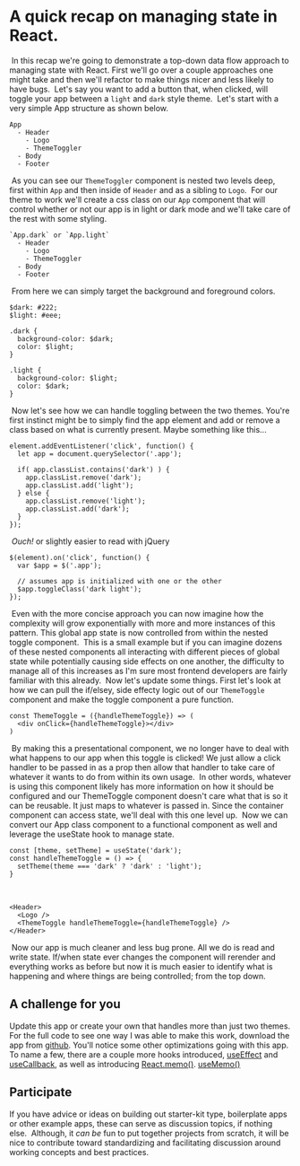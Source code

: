 # A quick recap on managing state in React.
​
In this recap we're going to demonstrate a top-down data flow approach to managing state with React. First we'll go over a couple approaches one might take and then we'll refactor to make things nicer and less likely to have bugs.
​
Let's say you want to add a button that, when clicked, will toggle your app between a `light` and `dark` style theme.
​
Let's start with a very simple App structure as shown below.
​
```
App 
  - Header
    - Logo
    - ThemeToggler
  - Body
  - Footer
```
​
As you can see our `ThemeToggler` component is nested two levels deep, first within `App` and then inside of `Header` and as a sibling to `Logo`.
​
For our theme to work we'll create a css class on our `App` component that will control whether or not our app is in light or dark mode and we'll take care of the rest with some styling.
​
```
`App.dark` or `App.light`
  - Header
    - Logo
    - ThemeToggler
  - Body
  - Footer
```
​
From here we can simply target the background and foreground colors.
​
```
$dark: #222;
$light: #eee;
​
.dark {
  background-color: $dark;
  color: $light;
}
​
.light {
  background-color: $light;
  color: $dark;
}
```
​
Now let's see how we can handle toggling between the two themes. You're first instinct might be to simply find the app element and add or remove a class based on what is currently present. Maybe something like this...
​
```
element.addEventListener('click', function() {
  let app = document.querySelector('.app');
​
  if( app.classList.contains('dark') ) {
    app.classList.remove('dark');
    app.classList.add('light');
  } else {
    app.classList.remove('light');
    app.classList.add('dark');
  }
});
```
​
_Ouch!_ or slightly easier to read with jQuery
​
```
$(element).on('click', function() {
  var $app = $('.app');
​
  // assumes app is initialized with one or the other
  $app.toggleClass('dark light');
});
```
​
Even with the more concise approach you can now imagine how the complexity will grow exponentially with more and more instances of this pattern. This global app state is now controlled from within the nested toggle component.
​
This is a small example but if you can imagine dozens of these nested components all interacting with different pieces of global state while potentially causing side effects on one another, the difficulty to manage all of this increases as I'm sure most frontend developers are fairly familiar with this already.
​
Now let's update some things. First let's look at how we can pull the if/elsey, side effecty logic out of our `ThemeToggle` component and make the toggle component a pure function.
​
```
const ThemeToggle = ({handleThemeToggle}) => (
  <div onClick={handleThemeToggle}></div>
)
```
​
By making this a presentational component, we no longer have to deal with what happens to our app when this toggle is clicked! We just allow a click handler to be passed in as a prop then allow that handler to take care of whatever it wants to do from within its own usage.
​
In other words, whatever is using this component likely has more information on how it should be configured and our ThemeToggle component doesn't care what that is so it can be reusable. It just maps to whatever is passed in. Since the container component can access state, we'll deal with this one level up.
​
Now we can convert our App class component to a functional component as well and leverage the useState hook to manage state.
​
```
const [theme, setTheme] = useState('dark');
const handleThemeToggle = () => {
  setTheme(theme === 'dark' ? 'dark' : 'light');
}
```
​
```
<Header>
  <Logo />
  <ThemeToggle handleThemeToggle={handleThemeToggle} />
</Header>
```
​
Now our app is much cleaner and less bug prone. All we do is read and write state. If/when state ever changes the component will rerender and everything works as before but now it is much easier to identify what is happening and where things are being controlled; from the top down.
​
## A challenge for you
Update this app or create your own that handles more than just two themes. For the full code to see one way I was able to make this work, download the app from [github](https://github.com/bergenmichael/theme-starter).
​
You'll notice some other optimizations going with this app. To name a few, there are a couple more hooks introduced, [useEffect](https://reactjs.org/docs/hooks-effect.html) and [useCallback](https://reactjs.org/docs/hooks-reference.html#usecallback), as well as introducing [React.memo()](https://reactjs.org/docs/optimizing-performance.html). [useMemo()](https://reactjs.org/docs/hooks-reference.html#usememo)
​
## Participate
If you have advice or ideas on building out starter-kit type, boilerplate apps or other example apps, these can serve as discussion topics, if nothing else.
​
Although, it _can be_ fun to put together projects from scratch, it will be nice to contribute toward standardizing and facilitating discussion around working concepts and best practices.

